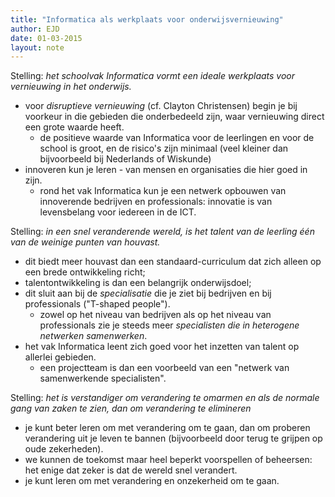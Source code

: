 ```yaml
---
title: "Informatica als werkplaats voor onderwijsvernieuwing"
author: EJD
date: 01-03-2015
layout: note
---
```


Stelling: *het schoolvak Informatica vormt een ideale werkplaats voor vernieuwing in het onderwijs.*

* voor *disruptieve vernieuwing* (cf. Clayton Christensen) begin je bij voorkeur in die gebieden die onderbedeeld zijn, waar vernieuwing direct een grote waarde heeft.
    * de positieve waarde van Informatica voor de leerlingen en voor de school is groot, en de risico's zijn minimaal (veel kleiner dan bijvoorbeeld bij Nederlands of Wiskunde)
* innoveren kun je leren - van mensen en organisaties die hier goed in zijn.
    * rond het vak Informatica kun je een netwerk opbouwen van innoverende bedrijven en professionals: innovatie is van levensbelang voor iedereen in de ICT.

Stelling: *in een snel veranderende wereld, is het talent van de leerling één van de weinige punten van houvast.*

* dit biedt meer houvast dan een standaard-curriculum dat zich alleen op een brede ontwikkeling richt;
* talentontwikkeling is dan een belangrijk onderwijsdoel;
* dit sluit aan bij de *specialisatie* die je ziet bij bedrijven en bij professionals ("T-shaped people").
    * zowel op het niveau van bedrijven als op het niveau van professionals zie je steeds meer *specialisten die in heterogene netwerken samenwerken*.
* het vak Informatica leent zich goed voor het inzetten van talent op allerlei gebieden.
    * een projectteam is dan een voorbeeld van een "netwerk van samenwerkende specialisten". 


Stelling: *het is verstandiger om verandering te omarmen en als de normale gang van zaken te zien, dan om verandering te elimineren*

* je kunt beter leren om met verandering om te gaan, dan om proberen verandering uit je leven te bannen (bijvoorbeeld door terug te grijpen op oude zekerheden).
* we kunnen de toekomst maar heel beperkt voorspellen of beheersen: het enige dat zeker is dat de wereld snel verandert.
* je kunt leren om met verandering en onzekerheid om te gaan.




